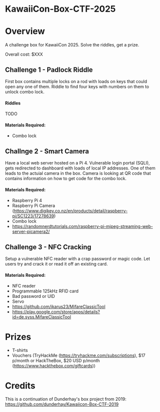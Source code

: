 # KawaiiCon-Box-CTF-2025

# Overview

A challenge box for KawaiiCon 2025. Solve the riddles, get a prize.

Overall cost: $XXX

## Challenge 1 - Padlock Riddle

First box contains multiple locks on a rod with loads on keys that could open any one of them. Riddle to find four keys with numbers on them to unlock combo lock.

#### Riddles

TODO

#### Materials Required:

- Combo lock

## Challnge 2 - Smart Camera

Have a local web server hosted on a Pi 4. Vulnerable login portal (SQLI), gets redirected to dashboard with loads of local IP addresses. One of them leads to the actuial camera in the box. Camera is looking at QR code that contains information on how to get code for the combo lock.

#### Materials Required:

- Raspberry Pi 4
- Raspberry Pi Camera (https://www.digikey.co.nz/en/products/detail/raspberry-pi/SC1223/17278639)
- Combo lock
- https://randomnerdtutorials.com/raspberry-pi-mjpeg-streaming-web-server-picamera2/

## Challenge 3 - NFC Cracking

Setup a vulnerable NFC reader with a crap password or magic code. Let users try and crack it or read it off an existing card.

#### Materials Required:

- NFC reader
- Programmable 125kHz RFID card
- Bad password or UID
- Servo
- https://github.com/ikarus23/MifareClassicTool
- https://play.google.com/store/apps/details?id=de.syss.MifareClassicTool

# Prizes

- T-shirts
- Vouchers (TryHackMe (https://tryhackme.com/subscriptions), $17 p/month or HackTheBox, $20 USD p/month (https://www.hackthebox.com/giftcards))

# Credits

This is a continuation of Dunderhay's box project from 2019: https://github.com/dunderhay/Kawaiicon-Box-CTF-2019
